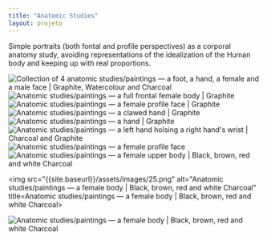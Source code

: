 ```yaml
---
title: "Anatomic Studies"
layout: projeto
---
```


<p>Simple portraits (both fontal and profile perspectives) as a corporal anatomy study, avoiding representations of the idealization of the Human body and keeping up with real proportions.</p>
            
<img src="{{site.baseurl}}/assets/images/10.png" alt="Collection of 4 anatomic studies/paintings — a foot, a hand, a female and a male face | Graphite, Watercolour and Charcoal" title="Collection of 4 anatomic studies/paintings — a foot, a hand, a female and a male face | Graphite, Watercolour and Charcoal">

<img src="{{site.baseurl}}/assets/images/11.png" alt="Anatomic studies/paintings — a full frontal female body | Graphite" title="Anatomic studies/paintings — a full frontal female body | Graphite">

<img src="{{site.baseurl}}/assets/images/19.png" alt="Anatomic studies/paintings — a female profile face | Graphite">

<img src="{{site.baseurl}}/assets/images/20.png" alt="Anatomic studies/paintings — a clawed hand | Graphite" title="Anatomic studies/paintings — a clawed hand | Graphite">

<img src="{{site.baseurl}}/assets/images/21.png" alt="Anatomic studies/paintings — a hand | Graphite" title="Anatomic studies/paintings — a hand | Graphite">

<img src="{{site.baseurl}}/assets/images/22.png" alt="Anatomic studies/paintings — a left hand holsing a right hand's wrist | Charcoal and Graphite" title="Anatomic studies/paintings — a left hand holsing a right hand's wrist | Charcoal and Graphite">

<img src="{{site.baseurl}}/assets/images/23.png" alt="Anatomic studies/paintings — a female profile face" title="Anatomic studies/paintings — a female profile face">

<img src="{{site.baseurl}}/assets/images/24.png" alt="Anatomic studies/paintings — a female upper body | Black, brown, red and white Charcoal" title="Anatomic studies/paintings — a female upper body | Black, brown, red and white Charcoal">

<img src="{{site.baseurl}}/assets/images/25.png" alt="Anatomic studies/paintings — a female body | Black, brown, red and white Charcoal" title=Anatomic studies/paintings — a female body | Black, brown, red and white Charcoal>

<img src="{{site.baseurl}}/assets/images/26.png" alt="Anatomic studies/paintings — a female body | Black, brown, red and white Charcoal" title="Anatomic studies/paintings — a female body | Black, brown, red and white Charcoal">